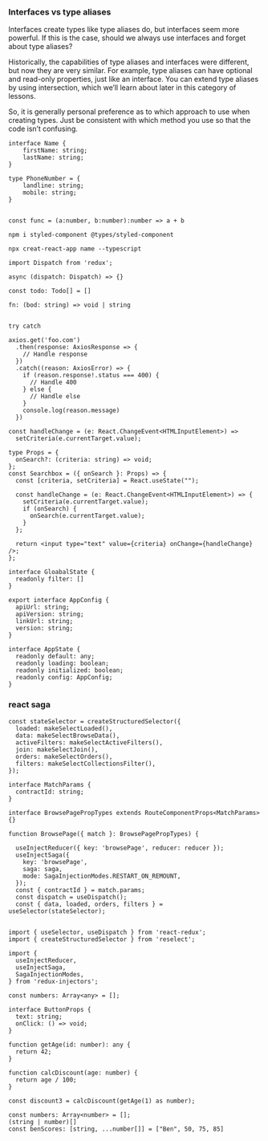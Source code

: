 ### Interfaces vs type aliases 
Interfaces create types like type aliases do, but interfaces seem more powerful. If this is the case, should we always use interfaces and forget about type aliases?

Historically, the capabilities of type aliases and interfaces were different, but now they are very similar. For example, type aliases can have optional and read-only properties, just like an interface. You can extend type aliases by using intersection, which we’ll learn about later in this category of lessons.

So, it is generally personal preference as to which approach to use when creating types. Just be consistent with which method you use so that the code isn’t confusing.

```
interface Name {
    firstName: string;
    lastName: string;
}

type PhoneNumber = {
    landline: string;
    mobile: string;
}
```

```

const func = (a:number, b:number):number => a + b

npm i styled-component @types/styled-component

npx creat-react-app name --typescript

import Dispatch from 'redux';

async (dispatch: Dispatch) => {}

const todo: Todo[] = []

fn: (bod: string) => void | string


try catch
```

```
axios.get('foo.com')
  .then(response: AxiosResponse => {
    // Handle response
  })
  .catch((reason: AxiosError) => {
    if (reason.response!.status === 400) {
      // Handle 400
    } else {
      // Handle else
    }
    console.log(reason.message)
  })
```

```
const handleChange = (e: React.ChangeEvent<HTMLInputElement>) =>
  setCriteria(e.currentTarget.value);
```


```
type Props = {
  onSearch?: (criteria: string) => void;
};
const Searchbox = ({ onSearch }: Props) => {
  const [criteria, setCriteria] = React.useState("");

  const handleChange = (e: React.ChangeEvent<HTMLInputElement>) => {
    setCriteria(e.currentTarget.value);
    if (onSearch) {
      onSearch(e.currentTarget.value);
    }
  };

  return <input type="text" value={criteria} onChange={handleChange} />;
};
```

```
interface GloabalState {
  readonly filter: []
}
```

```
export interface AppConfig {
  apiUrl: string;
  apiVersion: string;
  linkUrl: string;
  version: string;
}

interface AppState {
  readonly default: any;
  readonly loading: boolean;
  readonly initialized: boolean;
  readonly config: AppConfig;
}
```

### react saga
```
const stateSelector = createStructuredSelector({
  loaded: makeSelectLoaded(),
  data: makeSelectBrowseData(),
  activeFilters: makeSelectActiveFilters(),
  join: makeSelectJoin(),
  orders: makeSelectOrders(),
  filters: makeSelectCollectionsFilter(),
});

interface MatchParams {
  contractId: string;
}

interface BrowsePagePropTypes extends RouteComponentProps<MatchParams> {}

function BrowsePage({ match }: BrowsePagePropTypes) {

  useInjectReducer({ key: 'browsePage', reducer: reducer });
  useInjectSaga({
    key: 'browsePage',
    saga: saga,
    mode: SagaInjectionModes.RESTART_ON_REMOUNT,
  });
  const { contractId } = match.params;
  const dispatch = useDispatch();
  const { data, loaded, orders, filters } = useSelector(stateSelector);
  
```

```
import { useSelector, useDispatch } from 'react-redux';
import { createStructuredSelector } from 'reselect';

import {
  useInjectReducer,
  useInjectSaga,
  SagaInjectionModes,
} from 'redux-injectors';
```

```
const numbers: Array<any> = [];
```

```
interface ButtonProps {
  text: string;
  onClick: () => void;
}
```

```
function getAge(id: number): any {
  return 42;
}

function calcDiscount(age: number) {
  return age / 100;
}

const discount3 = calcDiscount(getAge(1) as number);
```

```
const numbers: Array<number> = [];
(string | number)[]
const benScores: [string, ...number[]] = ["Ben", 50, 75, 85]

```
